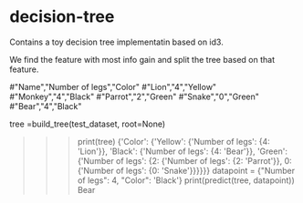 # decision-tree

Contains a toy decision tree implementatin based on id3. 

We find the feature with most info gain and split the tree based on that feature. 

#"Name","Number of legs","Color"
#"Lion","4","Yellow"
#"Monkey","4","Black"
#"Parrot","2","Green"
#"Snake","0","Green"
#"Bear","4","Black"

tree =build_tree(test_dataset, root=None)
>>> print(tree)
{'Color': {'Yellow': {'Number of legs': {4: 'Lion'}}, 'Black': {'Number of legs': {4: 'Bear'}}, 'Green': {'Number of legs': {2: {'Number of legs': {2: 'Parrot'}}, 0: {'Number of legs': {0: 'Snake'}}}}}}
>>> datapoint = {"Number of legs": 4, "Color": 'Black'}
>>> print(predict(tree, datapoint))
Bear
